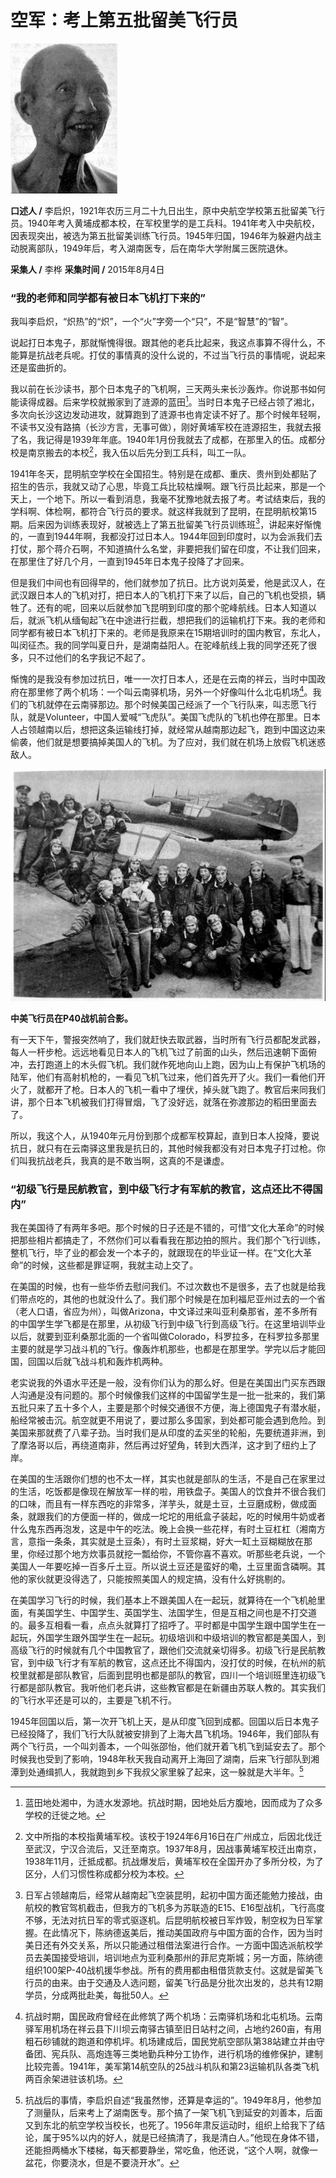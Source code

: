 # 空军：考上第五批留美飞行员

![李启炽](./../../assets/nobody11.JPG)

**口述人 /** 李启炽，1921年农历三月二十九日出生，原中央航空学校第五批留美飞行员。1940年考入黄埔成都本校，在军校里学的是工兵科。1941年考入中央航校，因表现突出，被选为第五批留美训练飞行员。1945年归国，1946年为躲避内战主动脱离部队，1949年后，考入湖南医专，后在南华大学附属三医院退休。

**采集人 /** 李桦 **采集时间 /** 2015年8月4日

### “我的老师和同学都有被日本飞机打下来的”

我叫李启炽，“炽热”的“炽”，一个“火”字旁一个“只”，不是“智慧”的“智”。

说起打日本鬼子，那就惭愧得很。跟其他的老兵比起来，我这点事算不得什么，不能算是抗战老兵呢。打仗的事情真的没什么说的，不过当飞行员的事情呢，说起来还是蛮曲折的。

我以前在长沙读书，那个日本鬼子的飞机啊，三天两头来长沙轰炸。你说那书如何能读得成器。后来学校就搬家到了涟源的蓝田[^1]。当时日本鬼子已经占领了湘北，多次向长沙这边发动进攻，就算跑到了涟源书也肯定读不好了。那个时候年轻啊，不读书又没有路搞（长沙方言，无事可做），刚好黄埔军校在涟源招生，我就去报了名，我记得是1939年年底。1940年1月份我就去了成都，在那里入的伍。成都分校是南京搬去的本校[^2]，我入伍以后先分到工兵科，叫工一队。

1941年冬天，昆明航空学校在全国招生。特别是在成都、重庆、贵州到处都贴了招生的告示，我就又动了心思，毕竟工兵比较枯燥啊。跟飞行员比起来，那是一个天上，一个地下。所以一看到消息，我毫不犹豫地就去报了考。考试结束后，我的学科啊、体检啊，都符合飞行员的要求。就这样我就到了昆明，在昆明航校第15期。后来因为训练表现好，就被选上了第五批留美飞行员训练班[^3]，讲起来好惭愧的，一直到1944年啊，我都没打过日本人。1944年回到印度时，以为会派我们去打仗，那个蒋介石啊，不知道搞什么名堂，非要把我们留在印度，不让我们回来，在那里住了好几个月，一直到1945年日本鬼子投降了才回来。

但是我们中间也有回得早的，他们就参加了抗日。比方说刘英爱，他是武汉人，在武汉跟日本人的飞机对打，把日本人的飞机打下来了以后，自己的飞机也受损，辆牲了。还有的呢，回来以后就参加飞昆明到印度的那个驼峰航线。日本人知道以后，就派飞机从缅甸起飞在中途进行拦截，想把我们的运输机打下来。我的老师和同学都有被日本飞机打下来的。老师是我原来在15期培训时的国内教官，东北人，叫闵征杰。我的同学叫夏日升，是湖南益阳人。在驼峰航线上我的同学还死了很多，只不过他们的名字我记不起了。

惭愧的是我没有参加过抗日，唯一一次打日本人，还是在云南的祥云，当时中国政府在那里修了两个机场：一个叫云南驿机场，另外一个好像叫什么北屯机场[^4]。我们的飞机就停在云南驿那边。那个时候美国己经派了一个飞行队来，叫志愿飞行队，就是Volunteer，中国人爱喊“飞虎队”。美国飞虎队的飞机也停在那里。日本人占领越南以后，想把这条运输线打掉，就经常从越南那边起飞，跑到中国这边来偷袭，他们就是想要搞掉美国人的飞机。为了应对，我们就在机场上放假飞机迷惑敌人。

![中美飞行员在P40战机前合影。](./../../assets/nobody12.JPG)

**中美飞行员在P40战机前合影。**

有一天下午，警报突然响了，我们就赶快去取武器，当时所有飞行员都配发武器，每人一杆步枪。远远地看见日本人的飞机飞过了前面的山头，然后迅速朝下面俯冲，去打跑道上的木头假飞机。我们就作死地向山上跑，因为山上有保护飞机场的陆军，他们有高射机枪的，一看见飞机飞过来，他们首先开了火。我们一看他们开火了，就都开了枪。日本人的飞机一看中了埋伏，掉头就飞跑了。教官后来同我们讲，那个日本飞机被我们打得冒烟，飞了没好远，就落在弥渡那边的稻田里面去了。

所以，我这个人，从1940年元月份到那个成都军校算起，直到日本人投降，要说抗日，就只有在云南驿这里我是抗日的，其他时候我都没有对日本鬼子打过枪。你们叫我抗战老兵，我真的是不敢当啊，这真的不是谦虚。

### “初级飞行是民航教官，到中级飞行才有军航的教官，这点还比不得国内”

我在美国待了有两年多吧。那个时候的日子还是不错的，可惜“文化大革命”的时候把那些相片都搞走了，不然你们可以看看我在那边拍的照片。我们那个飞行训练，整机飞行，毕了业的都会发一个本子的，就跟现在的毕业证一样。在“文化大革命”的时候，这些都是罪证啊，我就主动上交了。

在美国的时候，也有一些华侨去慰问我们。不过次数也不是很多，去了也就是给我们带点吃的，其他的也就没什么了。我们那个时候是在加利福尼亚州过去的一个省（老人口语，省应为州），叫做Arizona，中文译过来叫亚利桑那省，差不多所有的中国学生学飞都是在那里，从初级飞行到中级飞行到高级飞行。在这里培训毕业以后，就要到亚利桑那北面的一个省叫做Colorado，科罗拉多，在科罗拉多那里主要的就是学习战斗机的飞行。像轰炸机那些，也都是在那里学。学完以后才能回国，回国以后就飞战斗机和轰炸机两种。

老实说我的外语水平还是一般，没有你们认为的那么好。但是在美国出门买东西跟人沟通是没有问题的。那个时候像我们这样的中国留学生是一批一批来的，我们第五批只来了五十多个人，主要是那个时候交通很不方便，海上德国鬼子有潜水艇，船经常被击沉。航空就更不用说了，要过那么多国家，到处都可能会遇到危险。到美国来那就费了八辈子劲。当时我们是从印度的孟买坐的轮船，先要统道非洲，到了摩洛哥以后，再绕道南非，然后再过好望角，转到大西洋，这才到了纽约上了岸。

在美国的生活跟你们想的也不太一样，其实也就是部队的生活，不是自己在家里过的生活，吃饭都是像现在解放军一样的啦，用铁盘子。美国人的饮食并不很合我们的口味，而且有一样东西吃的非常多，洋芋头，就是土豆，土豆磨成粉，做成面条，就跟我们的方便面一样的，做成一坨坨的用纸盒子装起，吃的时候用牛奶或者什么鬼东西再泡发，这是中午的吃法。晚上会换一些花样，有时土豆杠杠（湘南方言，意指一条条，其实就是土豆条），有时土豆浆糊，好大一缸土豆糊糊放在那里，你经过那个地方炊事员就挖一瓢给你，不管你喜不喜欢。听那些老兵说，一个美国人一年要吃掉一百多斤土豆。所以说土豆还是蛮好的嘞，土豆里面含磷啊。其他的家伙就更没得选了，只能按照美国人的规定搞，没有什么好挑剔的。

在美国学习飞行的时候，我们基本上不跟美国人在一起玩，就算待在一个飞机舱里面，有美国学生、中国学生、英国学生、法国学生，但是互相之间也是不打交道的。最多互相看一看，点点头就算打了招呼了。平时都是中国学生跟中国学生在一起玩，外国学生跟外国学生在一起玩。初级培训和中级培训的教官都是美国人，到高级飞行的时候就有几个中国教官了，跟他们交流就亲切得多。初级飞行是民航教官，到中级飞行才有军航的教官，这点还比不得国内，没打仗的时候，在杭州的航校里就都是部队教官，后面到昆明也都是部队的教官，四川一个培训班里连初级飞行都是部队教官。我听他们老兵讲，这些教官都是在新疆由苏联人教的。其实我们的飞行水平还是可以的，主要是飞机不行。

1945年回国以后，第一次开飞机上天，是从印度飞回到成都。回国以后日本鬼子已经投降了，我们飞行大队就被安排到了上海大昌飞机场。1946年，我们部队有两个飞行员，一个叫刘善本，一个叫张邵怡，他们就开着飞机飞到延安去了。那个时候我也受到了影响，1948年秋天我自动离开上海回了湖南，后来飞行部队到湘潭到处通缉抓人，我就跑到乡下我叔父家里躲了起来，这一躲就是大半年。[^5]

[^1]: 蓝田地处湘中，为涟水发源地。抗战时期，因地处后方腹地，因而成为了众多学校的迁徙之地。

[^2]: 文中所指的本校指黄埔军校。该校于1924年6月16日在广州成立，后因北伐迁至武汉，宁汉合流后，又迁至南京。1937年8月，因战事黄埔军校迁出南京，1938年11月，迁抵成都。抗战爆发后，黄埔军校在全国开办了多所分校，为了区分，人们习惯性称成都分校为本校。

[^3]: 日军占领越南后，经常从越南起飞空装昆明，起初中国方面还能勉力接战，由航校的教官驾机截击，但我方的飞机多为苏联造的E15、E16型战机，飞行高度不够，无法对抗日军的零式驱逐机。后昆明航校被日军炸毁，制空权为日军掌握。在此情况下，陈纳德返美后，推动美国政府与中国方面的合作，因为当时美日还有外交关系，所以只能通过租借法案进行合作。一方面中国选派航校学员去美国接受培训，培训地点为亚利桑那州的菲尼克斯城；另一方面，陈纳德组织100架P-40战机援华参战。所有的费用都由租借货款支付。这就是留美飞行员的由来。由于交通及人选问题，留美飞行品是分批次出发的，总共有12期学员，分成两批赴美，每批50人。

[^4]: 抗战时期，国民政府曾经在此修筑了两个机场：云南驿机场和北屯机场。云南驿军用机场在祥云县下川坝云南驿古镇至旧日站村之间，占地约260亩，有用粗石砂铺就的跑道和停机坪。机场建成后，国民党航空部队第38站建立并由守备团、宪兵队、高炮连等三类地勤兵种分工协作，进行机场的维修保护，建制比较完善。1941年，美军第14航空队的25战斗机队和第23运输机队各类飞机两百余架进驻该机场。

[^5]: 抗战后的事情，李启炽自述“我虽然惨，还算是幸运的”。1949年8月，他参加了测量队，后来考上了湖南医专。那个搞了一架飞机飞到延安的刘善本，后面又到东北的航空学校当校长，也死了。1956年肃反运动时，组织上给我下了结论，属于95%以内的好人，就是已经搞清了，我是清白人。”他现在身体不错，还能担两桶水下楼梯，每天都要静坐，常吃鱼，他还说，“这个人啊，就像一盆花，你要浇水，但是不要浇开水”。